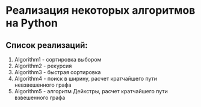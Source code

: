 # Реализация некоторых алгоритмов на Python

## Список реализаций:
1. Algorithm1 - сортировка выбором
2. Algorithm2 - рекурсия
3. Algorithm3 - быстрая сортировка
4. Algorithm4 - поиск в ширину, расчет кратчайшего пути невзвешенного графа
5. Algorithm5 - алгоритм Дейкстры, расчет кратчайшего пути взвешенного графа
